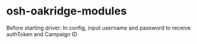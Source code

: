 # osh-oakridge-modules

Before starting driver:
    In config, input username and password to receive authToken and Campaign ID